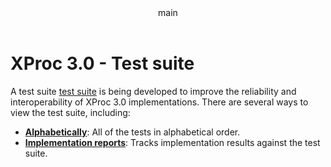 <pubmeta>
<header>main</header>
<title>XProc 3.0 - Test suite</title>
</pubmeta>

<h1>XProc 3.0 - Test suite</h1>

A test suite [test suite](https://test-suite.xproc.org/) is being developed to improve the reliability and interoperability of XProc&#160;3.0 implementations. There are several ways to view the test suite, including:

* **[Alphabetically](https://test-suite.xproc.org/alphabetical.html)**: All of the tests in alphabetical order.
* **[Implementation reports](https://test-suite.xproc.org/implementation.html)**: Tracks implementation results against the test suite.